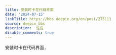 ```yaml
---
title: 安装时卡在代码界面
date: '2024-07-15'
linkTitle: https://bbs.deepin.org/en/post/275111
source: deepin_bbs
description:  泩泩 
disable_comments: true
---
```

安装时卡在代码界面，
